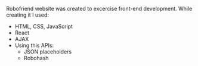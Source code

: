 Robofriend website was created to excercise front-end development.
While creating it I used:
- HTML, CSS, JavaScript
- React
- AJAX
- Using this APIs:
  - JSON placeholders
  - Robohash